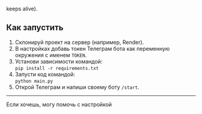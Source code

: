  keeps alive).

## Как запустить

1. Склонируй проект на сервер (например, Render).
2. В настройках добавь токен Телеграм бота как переменную окружения с именем `TOKEN`.
3. Установи зависимости командой:  
   `pip install -r requirements.txt`
4. Запусти код командой:  
   `python main.py`
5. Открой Телеграм и напиши своему боту `/start`.

---

Если хочешь, могу помочь с настройкой
